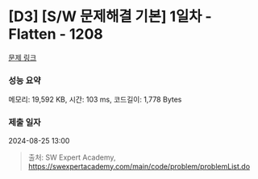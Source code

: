 # [D3] [S/W 문제해결 기본] 1일차 - Flatten - 1208 

[문제 링크](https://swexpertacademy.com/main/code/problem/problemDetail.do?contestProbId=AV139KOaABgCFAYh) 

### 성능 요약

메모리: 19,592 KB, 시간: 103 ms, 코드길이: 1,778 Bytes

### 제출 일자

2024-08-25 13:00



> 출처: SW Expert Academy, https://swexpertacademy.com/main/code/problem/problemList.do